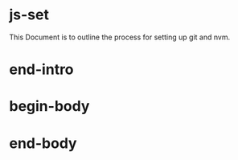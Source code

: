 # js-set
This Document is to outline the process for setting up git and nvm.
# end-intro
# begin-body

# end-body
